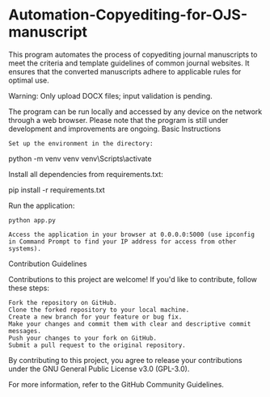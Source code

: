 # Automation-Copyediting-for-OJS-manuscript

This program automates the process of copyediting journal manuscripts to meet the criteria and template guidelines of common journal websites. It ensures that the converted manuscripts adhere to applicable rules for optimal use.

Warning: Only upload DOCX files; input validation is pending.

The program can be run locally and accessed by any device on the network through a web browser. Please note that the program is still under development and improvements are ongoing.
Basic Instructions

    Set up the environment in the directory:

python -m venv venv
venv\Scripts\activate

Install all dependencies from requirements.txt:

pip install -r requirements.txt

Run the application:

    python app.py

    Access the application in your browser at 0.0.0.0:5000 (use ipconfig in Command Prompt to find your IP address for access from other systems).

Contribution Guidelines

Contributions to this project are welcome! If you'd like to contribute, follow these steps:

    Fork the repository on GitHub.
    Clone the forked repository to your local machine.
    Create a new branch for your feature or bug fix.
    Make your changes and commit them with clear and descriptive commit messages.
    Push your changes to your fork on GitHub.
    Submit a pull request to the original repository.

By contributing to this project, you agree to release your contributions under the GNU General Public License v3.0 (GPL-3.0).

For more information, refer to the GitHub Community Guidelines.
